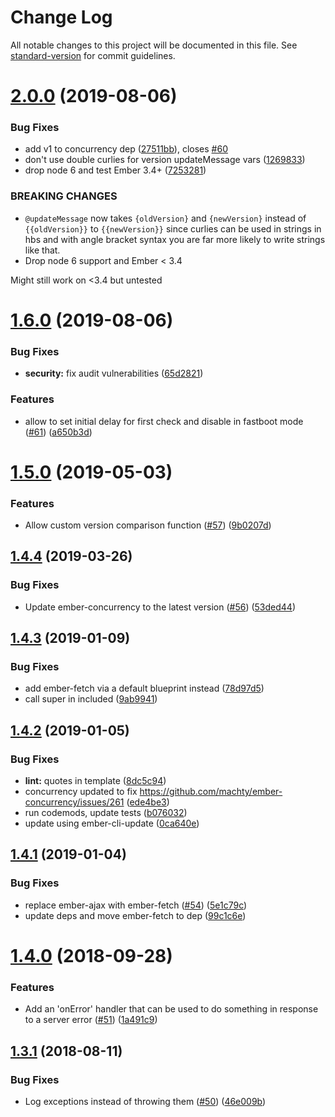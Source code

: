 # Change Log

All notable changes to this project will be documented in this file. See [standard-version](https://github.com/conventional-changelog/standard-version) for commit guidelines.

<a name="2.0.0"></a>
# [2.0.0](https://github.com/sethwebster/ember-cli-new-version/compare/v1.6.0...v2.0.0) (2019-08-06)


### Bug Fixes

* add v1 to concurrency dep ([27511bb](https://github.com/sethwebster/ember-cli-new-version/commit/27511bb)), closes [#60](https://github.com/sethwebster/ember-cli-new-version/issues/60)
* don't use double curlies for version updateMessage vars ([1269833](https://github.com/sethwebster/ember-cli-new-version/commit/1269833))
* drop node 6 and test Ember 3.4+ ([7253281](https://github.com/sethwebster/ember-cli-new-version/commit/7253281))


### BREAKING CHANGES

* `@updateMessage` now takes `{oldVersion}` and `{newVersion}` instead of `{{oldVersion}}` to `{{newVersion}}` since curlies can be used in strings in hbs and with angle bracket syntax you are far more likely to write strings like that.
* Drop node 6 support and Ember < 3.4

Might still work on <3.4 but untested



<a name="1.6.0"></a>
# [1.6.0](https://github.com/sethwebster/ember-cli-new-version/compare/v1.5.0...v1.6.0) (2019-08-06)


### Bug Fixes

* **security:** fix audit vulnerabilities ([65d2821](https://github.com/sethwebster/ember-cli-new-version/commit/65d2821))


### Features

* allow to set initial delay for first check and disable in fastboot mode ([#61](https://github.com/sethwebster/ember-cli-new-version/issues/61)) ([a650b3d](https://github.com/sethwebster/ember-cli-new-version/commit/a650b3d))



<a name="1.5.0"></a>
# [1.5.0](https://github.com/sethwebster/ember-cli-new-version/compare/v1.4.4...v1.5.0) (2019-05-03)


### Features

* Allow custom version comparison function ([#57](https://github.com/sethwebster/ember-cli-new-version/issues/57)) ([9b0207d](https://github.com/sethwebster/ember-cli-new-version/commit/9b0207d))



<a name="1.4.4"></a>
## [1.4.4](https://github.com/sethwebster/ember-cli-new-version/compare/v1.4.3...v1.4.4) (2019-03-26)


### Bug Fixes

* Update ember-concurrency to the latest version ([#56](https://github.com/sethwebster/ember-cli-new-version/issues/56)) ([53ded44](https://github.com/sethwebster/ember-cli-new-version/commit/53ded44))



<a name="1.4.3"></a>
## [1.4.3](https://github.com/sethwebster/ember-cli-new-version/compare/v1.4.2...v1.4.3) (2019-01-09)


### Bug Fixes

* add ember-fetch via a default blueprint instead ([78d97d5](https://github.com/sethwebster/ember-cli-new-version/commit/78d97d5))
* call super in included ([9ab9941](https://github.com/sethwebster/ember-cli-new-version/commit/9ab9941))



<a name="1.4.2"></a>
## [1.4.2](https://github.com/sethwebster/ember-cli-new-version/compare/v1.4.1...v1.4.2) (2019-01-05)


### Bug Fixes

* **lint:** quotes in template ([8dc5c94](https://github.com/sethwebster/ember-cli-new-version/commit/8dc5c94))
* concurrency updated to fix https://github.com/machty/ember-concurrency/issues/261 ([ede4be3](https://github.com/sethwebster/ember-cli-new-version/commit/ede4be3))
* run codemods, update tests ([b076032](https://github.com/sethwebster/ember-cli-new-version/commit/b076032))
* update using ember-cli-update ([0ca640e](https://github.com/sethwebster/ember-cli-new-version/commit/0ca640e))



<a name="1.4.1"></a>
## [1.4.1](https://github.com/sethwebster/ember-cli-new-version/compare/v1.4.0...v1.4.1) (2019-01-04)


### Bug Fixes

* replace ember-ajax with ember-fetch ([#54](https://github.com/sethwebster/ember-cli-new-version/issues/54)) ([5e1c79c](https://github.com/sethwebster/ember-cli-new-version/commit/5e1c79c))
* update deps and move ember-fetch to dep ([99c1c6e](https://github.com/sethwebster/ember-cli-new-version/commit/99c1c6e))



<a name="1.4.0"></a>
# [1.4.0](https://github.com/sethwebster/ember-cli-new-version/compare/v1.3.1...v1.4.0) (2018-09-28)


### Features

* Add an 'onError' handler that can be used to do something in response to a server error ([#51](https://github.com/sethwebster/ember-cli-new-version/issues/51)) ([1a491c9](https://github.com/sethwebster/ember-cli-new-version/commit/1a491c9))



<a name="1.3.1"></a>
## [1.3.1](https://github.com/sethwebster/ember-cli-new-version/compare/v1.3.0...v1.3.1) (2018-08-11)


### Bug Fixes

* Log exceptions instead of throwing them ([#50](https://github.com/sethwebster/ember-cli-new-version/issues/50)) ([46e009b](https://github.com/sethwebster/ember-cli-new-version/commit/46e009b))
